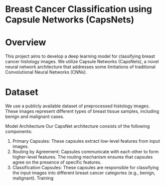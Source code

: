 # Breast Cancer Classification using Capsule Networks (CapsNets)
# Overview
This project aims to develop a deep learning model for classifying breast cancer histology images. We utilize Capsule Networks (CapsNets), a novel neural network architecture that addresses some limitations of traditional Convolutional Neural Networks (CNNs).

# Dataset
We use a publicly available dataset of preprocessed histology images. These images represent different types of breast tissue samples, including benign and malignant cases.

Model Architecture
Our CapsNet architecture consists of the following components:

1. Primary Capsules: These capsules extract low-level features from input images.
2. Routing by Agreement: Capsules communicate with each other to form higher-level features. The routing mechanism ensures that capsules agree on the presence of specific features.
3. Classification Capsules: These capsules are responsible for classifying the input images into different breast cancer categories (e.g., benign, malignant).
Training
